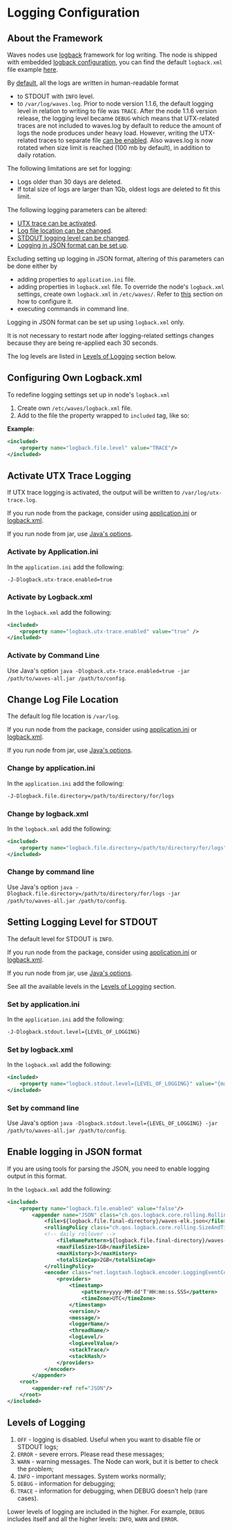 # Logging Configuration

## About the Framework

Waves nodes use [logback](https://logback.qos.ch/documentation.html) framework for log writing. The node is shipped with embedded [logback configuration](https://logback.qos.ch/manual/configuration.html), you can find the default `logback.xml` file example [here](https://github.com/wavesplatform/Waves/blob/master/node/src/main/resources/logback.xml).

By [default](https://github.com/wavesplatform/Waves/blob/master/node/src/main/resources/logback.xml), all the logs are written in human-readable format

* to STDOUT with `INFO` level.
* to `/var/log/waves.log`. Prior to node version 1.1.6, the default logging level in relation to writing to file was `TRACE`. After the node 1.1.6 version release, the logging level became `DEBUG` which means that UTX-related traces are not included to waves.log by default to reduce the amount of logs the node produces under heavy load. However, writing the UTX-related traces to separate file [can be enabled](#enable-traces). Also waves.log is now rotated when size limit is reached (100 mb by default), in addition to daily rotation.

The following limitations are set for logging:

* Logs older than 30 days are deleted.
* If total size of logs are larger than 1Gb, oldest logs are deleted to fit this limit.

The following logging parameters can be altered:

* [UTX trace can be activated](#enable-traces).
* [Log file location can be changed](#log-file).
* [STDOUT logging level can be changed](#stdout-log-level).
* [Logging in JSON format can be set up](#json).

Excluding setting up logging in JSON format, altering of this parameters can be done either by

* adding properties to `application.ini` file.
* adding properties in `logback.xml` file. To override the node's `logback.xml` settings, create own `logback.xml` in `/etc/waves/`. Refer to [this](#own-logback) section on how to configure it.
* executing commands in command line.

Logging in JSON format can be set up using `logback.xml` only.

It is not necessary to restart node after logging-related settings changes because they are being re-applied each 30 seconds.

The log levels are listed in [Levels of Logging](#loglevels) section below.

## Configuring Own Logback.xml <a id="own-logback"></a>

To redefine logging settings set up in node's `logback.xml`

1. Create own `/etc/waves/logback.xml` file.
2. Add to the file the property wrapped to `included` tag, like so:

**Example**:

```xml
<included>
    <property name="logback.file.level" value="TRACE"/>
</included>
```

## Activate UTX Trace Logging <a id="enable-traces"></a>

If UTX trace logging is activated, the output will be written to `/var/log/utx-trace.log`.

If you run node from the package, consider using [application.ini](#aini-activate-utx) or [logback.xml](#logback-activate-utx).

If you run node from jar, use [Java's options](#jar-activate-utx).

### Activate by Application.ini <a id="aini-activate-utx"></a>

In the `application.ini` add the following:

```bash
-J-Dlogback.utx-trace.enabled=true
```

### Activate by Logback.xml <a id="logback-activate-utx"></a>

In the `logback.xml` add the following:

```xml
<included>
    <property name="logback.utx-trace.enabled" value="true" />
</included>
```

### Activate by Command Line <a id="jar-activate-utx"></a>

Use Java's option `java -Dlogback.utx-trace.enabled=true -jar /path/to/waves-all.jar /path/to/config`.

## Change Log File Location <a id="log-file"></a>

The default log file location is `/var/log`.

If you run node from the package, consider using [application.ini](#aini-change-location) or [logback.xml](#logback-change-location).

If you run node from jar, use [Java's options](#jar-change-location).

### Change by application.ini <a id="aini-change-location"></a>

In the `application.ini` add the following:

```bash
-J-Dlogback.file.directory=/path/to/directory/for/logs
```

### Change by logback.xml <a id="logback-change-location"></a>

In the `logback.xml` add the following:

```xml
<included>
    <property name="logback.file.directory=/path/to/directory/for/logs" value="true" />
</included>
```

### Change by command line <a id="jar-change-location"></a>

Use Java's option `java -Dlogback.file.directory=/path/to/directory/for/logs -jar /path/to/waves-all.jar /path/to/config`.

## Setting Logging Level for STDOUT <a id="stdout-log-level"></a>

The default level for STDOUT is `INFO`.

If you run node from the package, consider using [application.ini](#aini-set-loglevel) or [logback.xml](#logback-set-loglevel).

If you run node from jar, use [Java's options](#jar-set-loglevel).

See all the available levels in the [Levels of Logging](#loglevels) section.

### Set by application.ini <a id="aini-set-loglevel"></a>

In the `application.ini` add the following:

```bash
-J-Dlogback.stdout.level={LEVEL_OF_LOGGING}
```

### Set by logback.xml <a id="logback-set-loglevel"></a>

In the `logback.xml` add the following:

```xml
<included>
    <property name="logback.stdout.level={LEVEL_OF_LOGGING}" value="{mainnet|testnet}" />
</included>
```

### Set by command line <a id="jar-set-loglevel"></a>

Use Java's option `java -Dlogback.stdout.level={LEVEL_OF_LOGGING} -jar /path/to/waves-all.jar /path/to/config`.

## Enable logging in JSON format <a id="json"></a>

If you are using tools for parsing the JSON, you need to enable logging output in this format.

In the `logback.xml` add the following:

```xml
<included>
    <property name="logback.file.enabled" value="false"/>
        <appender name="JSON" class="ch.qos.logback.core.rolling.RollingFileAppender">
            <file>${logback.file.final-directory}/waves-elk.json</file>
            <rollingPolicy class="ch.qos.logback.core.rolling.SizeAndTimeBasedRollingPolicy">
            <!-- daily rollover -->
                <fileNamePattern>${logback.file.final-directory}/waves-elk.json.%d{yyyy-MM-dd, UTC}.%i.gz</fileNamePattern>
                <maxFileSize>1GB</maxFileSize>
                <maxHistory>3</maxHistory>
                <totalSizeCap>2GB</totalSizeCap>
            </rollingPolicy>
            <encoder class="net.logstash.logback.encoder.LoggingEventCompositeJsonEncoder">
                <providers>
                    <timestamp>
                        <pattern>yyyy-MM-dd'T'HH:mm:ss.SSS</pattern>
                        <timeZone>UTC</timeZone>
                    </timestamp>
                    <version/>
                    <message/>
                    <loggerName/>
                    <threadName/>
                    <logLevel/>
                    <logLevelValue/>
                    <stackTrace/>
                    <stackHash/>
                </providers>
            </encoder>
        </appender>
    <root>
        <appender-ref ref="JSON"/>
    </root>
</included>
```

## Levels of Logging <a id="loglevels"></a>

1. `OFF` - logging is disabled. Useful when you want to disable file or STDOUT logs;
2. `ERROR` - severe errors. Please read these messages;
3. `WARN` - warning messages. The Node can work, but it is better to check the problem;
4. `INFO` - important messages. System works normally;
5. `DEBUG` - information for debugging;
6. `TRACE` - information for debugging, when DEBUG doesn't help \(rare cases\).

Lower levels of logging are included in the higher. For example, `DEBUG` includes itself and all the higher levels: `INFO`, `WARN` and `ERROR`.

